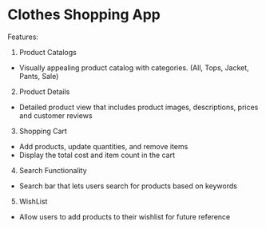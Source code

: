 # Clothes Shopping App 

Features:

1. Product Catalogs
- Visually appealing product catalog with categories. (All, Tops, Jacket, Pants, Sale)
2. Product Details
- Detailed product view that includes product images, descriptions, prices and customer reviews
3. Shopping Cart
- Add products, update quantities, and remove items
- Display the total cost and item count in the cart
4. Search Functionality
- Search bar that lets users search for products based on keywords
5. WishList
- Allow users to add products to their wishlist for future reference
